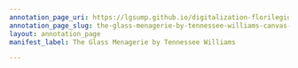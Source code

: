 ```yaml
---
annotation_page_uri: https://lgsump.github.io/digitalization-florilegium/annotations/the-glass-menagerie-by-tennessee-williams-canvas-1-1331-764065.json
annotation_page_slug: the-glass-menagerie-by-tennessee-williams-canvas-1-1331-764065
layout: annotation_page
manifest_label: The Glass Menagerie by Tennessee Williams

---
```

